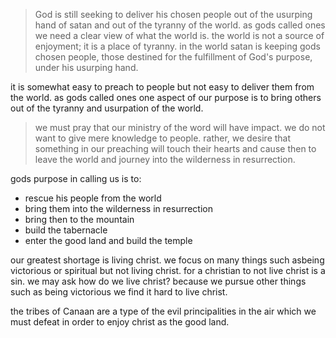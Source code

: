 > God is still seeking to deliver his chosen people out of the usurping hand of satan and out of the tyranny of the world. as gods called ones we need a clear view of what the world is. the world is not a source of enjoyment; it is a place of tyranny. in the world satan is keeping gods chosen people, those destined for the fulfillment of God's purpose, under his usurping hand.

it is somewhat easy to preach to people but not easy to deliver them from the world. as gods called ones one aspect of our purpose is to bring others out of the tyranny and usurpation of the world.

> we must pray that our ministry of the word will have impact. we do not want to give mere knowledge to people. rather, we desire that something in our preaching will touch their hearts and cause then to leave the world and journey into the wilderness in resurrection.

gods purpose in calling us is to:
- rescue his people from the world
- bring them into the wilderness in resurrection
- bring then to the mountain
- build the tabernacle
- enter the good land and build the temple

our greatest shortage is living christ. we focus on many things such asbeing victorious or spiritual but not living christ. for a christian to not live christ is a sin. we may ask how do we live christ? because we pursue other things such as being victorious we find it hard to live christ.

the tribes of Canaan are a type of the evil principalities in the air which we must defeat in order to enjoy christ as the good land.
